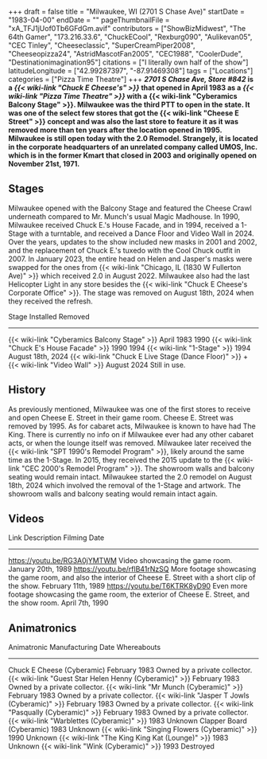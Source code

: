 +++
draft = false
title = "Milwaukee, WI (2701 S Chase Ave)"
startDate = "1983-04-00"
endDate = ""
pageThumbnailFile = "xA_TFJ1jUof0Tb6GFdGm.avif"
contributors = ["ShowBizMidwest", "The 64th Gamer", "173.216.33.6", "ChuckECool", "Rexburg090", "Aulikevan05", "CEC Tinley", "Cheeseclassic", "SuperCreamPiper2008", "Cheeseopizza24", "AstridMascotFan2005", "CEC1988", "CoolerDude", "Destinationimagination95"]
citations = ["I literally own half of the show"]
latitudeLongitude = ["42.99287397", "-87.91469308"]
tags = ["Locations"]
categories = ["Pizza Time Theatre"]
+++
***2701 S Chase Ave, Store #842* is a *{{< wiki-link "Chuck E Cheese's" >}}* that opened in April 1983 as a *{{< wiki-link "Pizza Time Theatre" >}}* with a {{< wiki-link "Cyberamics Balcony Stage" >}}.
Milwaukee was the third PTT to open in the state. It was one of the select few stores that got the {{< wiki-link "Cheese E Street" >}} concept and was also the last store to feature it as it was removed more than ten years after the location opened in 1995. Milwaukee is still open today with the 2.0 Remodel.
Strangely, it is located in the corporate headquarters of an unrelated company called UMOS, Inc. which is in the former Kmart that closed in 2003 and originally opened on November 21st, 1971.**

## Stages

Milwaukee opened with the Balcony Stage and featured the Cheese Crawl underneath compared to Mr. Munch's usual Magic Madhouse. In 1990, Milwaukee received Chuck E.'s House Facade, and in 1994, received a 1-Stage with a turntable, and received a Dance Floor and Video Wall in 2024. Over the years, updates to the show included new masks in 2001 and 2002, and the replacement of Chuck E.'s tuxedo with the Cool Chuck outfit in 2007. In January 2023, the entire head on Helen and Jasper's masks were swapped for the ones from {{< wiki-link "Chicago, IL (1830 W Fullerton Ave)" >}} which received 2.0 in August 2022. Milwaukee also had the last Helicopter Light in any store besides the {{< wiki-link "Chuck E Cheese's Corporate Office" >}}.
The stage was removed on August 18th, 2024 when they received the refresh.

  Stage                                                                                           Installed     Removed
  ----------------------------------------------------------------------------------------------- ------------- -------------------
  {{< wiki-link "Cyberamics Balcony Stage" >}}                                                April 1983    1990
  {{< wiki-link "Chuck E's House Facade" >}}                                                 1990          1994
  {{< wiki-link "1-Stage" >}}                                                                 1994          August 18th, 2024
  {{< wiki-link "Chuck E Live Stage (Dance Floor)" >}} + {{< wiki-link "Video Wall" >}}   August 2024   Still in use.

## History

As previously mentioned, Milwaukee was one of the first stores to receive and open Cheese E. Street in their game room. Cheese E. Street was removed by 1995. As for cabaret acts, Milwaukee is known to have had The King. There is currently no info on if Milwaukee ever had any other cabaret acts, or when the lounge itself was removed. Milwaukee later received the {{< wiki-link "SPT 1990's Remodel Program" >}}, likely around the same time as the 1-Stage. In 2015, they received the 2015 update to the {{< wiki-link "CEC 2000's Remodel Program" >}}. The showroom walls and balcony seating would remain intact.
Milwaukee started the 2.0 remodel on August 18th, 2024 which involved the removal of the 1-Stage and artwork. The showroom walls and balcony seating would remain intact again.

## Videos

  Link                           Description                                                                                                       Filming Date
  ------------------------------ ----------------------------------------------------------------------------------------------------------------- ---------------------
  https://youtu.be/RG3A0jYMTWM   Video showcasing the game room.                                                                                   January 20th, 1989
  https://youtu.be/rflB41rNzSQ   More footage showcasing the game room, and also the interior of Cheese E. Street with a short clip of the show.   February 11th, 1989
  https://youtu.be/T6KTRK8yD90   Even more footage showcasing the game room, the exterior of Cheese E. Street, and the show room.                  April 7th, 1990

## Animatronics

  Animatronic                                                  Manufacturing Date   Whereabouts
  ------------------------------------------------------------ -------------------- -------------------------------
  Chuck E Cheese (Cyberamic)                                   February 1983        Owned by a private collector.
  {{< wiki-link "Guest Star Helen Henny (Cyberamic)" >}}   February 1983        Owned by a private collector.
  {{< wiki-link "Mr Munch (Cyberamic)" >}}                 February 1983        Owned by a private collector.
  {{< wiki-link "Jasper T Jowls (Cyberamic)" >}}           February 1983        Owned by a private collector.
  {{< wiki-link "Pasqually (Cyberamic)" >}}                February 1983        Owned by a private collector.
  {{< wiki-link "Warblettes (Cyberamic)" >}}               1983                 Unknown
  Clapper Board (Cyberamic)                                    1983                 Unknown
  {{< wiki-link "Singing Flowers (Cyberamic)" >}}          1990                 Unknown
  {{< wiki-link "The King King Kat (Lounge)" >}}           1983                 Unknown
  {{< wiki-link "Wink (Cyberamic)" >}}                     1993                 Destroyed
